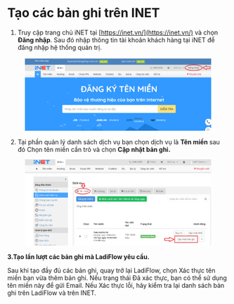 # Tạo các bản ghi trên INET

1. Truy cập trang chủ iNET tại [https://inet.vn/](https://inet.vn/) và chọn **Đăng nhập**. Sau đó nhập thông tin tài khoản khách hàng tại iNET để đăng nhập hệ thống quản trị.

<figure><img src="../.gitbook/assets/image (260).png" alt=""><figcaption></figcaption></figure>

2. Tại phần quản lý danh sách dịch vụ bạn chọn dịch vụ là **Tên miền** sau đó Chọn tên miền cần trỏ và chọn **Cập nhật bản ghi.**

<figure><img src="../.gitbook/assets/image (261).png" alt=""><figcaption></figcaption></figure>

**3.Tạo lần lượt các bản ghi mà LadiFlow yêu cầu.**

Sau khi tạo đầy đủ các bản ghi, quay trở lại LadiFlow, chọn Xác thực tên miền bạn vừa thêm bản ghi. Nếu trạng thái Đã xác thực, bạn có thể sử dụng tên miền này để gửi Email. Nếu Xác thực lỗi, hãy kiểm tra lại danh sách bản ghi trên LadiFlow và trên INET.
